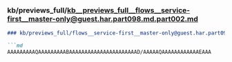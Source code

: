 ### kb/previews_full/kb__previews_full__flows__service-first__master-only@guest.har.part098.md.part002.md

```md
### kb/previews_full/flows__service-first__master-only@guest.har.part098.md (part 002)

```md
AAAAAAAAAQAAAAAAAAABAAAAAAAAAAAAAAAAAAAAAAD/AAAAAQAAAAAAAAAAAAEAAA
```

```

```
